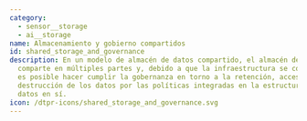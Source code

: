 ```yaml
---
category:
  - sensor__storage
  - ai__storage
name: Almacenamiento y gobierno compartidos
id: shared_storage_and_governance
description: En un modelo de almacén de datos compartido, el almacén de datos se
  comparte en múltiples partes y, debido a que la infraestructura se comparte,
  es posible hacer cumplir la gobernanza en torno a la retención, acceso y
  destrucción de los datos por las políticas integradas en la estructura de los
  datos en sí.
icon: /dtpr-icons/shared_storage_and_governance.svg
---
```

